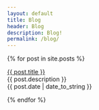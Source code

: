 ```yaml
---
layout: default
title: Blog
header: Blog
description: Blog!
permalink: /blog/
---
```


{% for post in site.posts %}
  <p><a href="{{ post.url | prepend: site.baseurl }}">{{ post.title }}</a><br>
  {{ post.description }}<br>
   {{ post.date | date_to_string }}</p>
{% endfor %}
